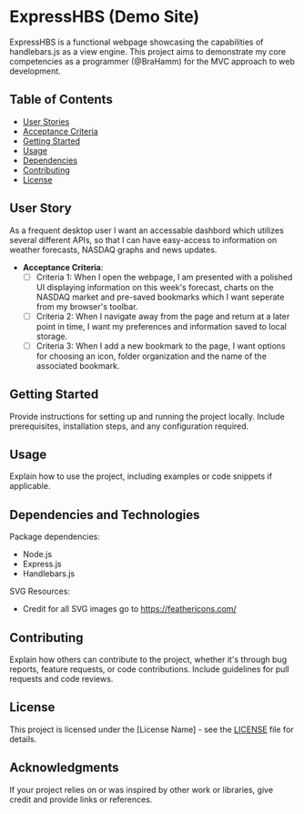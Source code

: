 # ExpressHBS (Demo Site)

ExpressHBS is a functional webpage showcasing the capabilities of handlebars.js as a view engine. This project aims to demonstrate my core competencies as a programmer (@BraHamm) for the MVC approach to web development. 

## Table of Contents
- [User Stories](#user-stories)
- [Acceptance Criteria](#acceptance-criteria)
- [Getting Started](#getting-started)
- [Usage](#usage)
- [Dependencies](#dependencies)
- [Contributing](#contributing)
- [License](#license)

## User Story

As a frequent desktop user I want an accessable dashbord which utilizes several different APIs, so that I can have easy-access to information on weather forecasts, NASDAQ graphs and news updates.

- **Acceptance Criteria**:
  - [ ] Criteria 1: When I open the webpage, I am presented with a polished UI displaying information on this week's forecast, charts on the NASDAQ market and pre-saved bookmarks which I want seperate from my browser's toolbar.
  - [ ] Criteria 2: When I navigate away from the page and return at a later point in time, I want my preferences and information saved to local storage.
  - [ ] Criteria 3: When I add a new bookmark to the page, I want options for choosing an icon, folder organization and the name of the associated bookmark.

## Getting Started

Provide instructions for setting up and running the project locally. Include prerequisites, installation steps, and any configuration required.

## Usage

Explain how to use the project, including examples or code snippets if applicable.

## Dependencies and Technologies

Package dependencies:

- Node.js
- Express.js
- Handlebars.js

SVG Resources:

- Credit for all SVG images go to https://feathericons.com/



## Contributing

Explain how others can contribute to the project, whether it's through bug reports, feature requests, or code contributions. Include guidelines for pull requests and code reviews.

## License

This project is licensed under the [License Name] - see the [LICENSE](LICENSE) file for details.

## Acknowledgments

If your project relies on or was inspired by other work or libraries, give credit and provide links or references.
